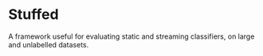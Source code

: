 # Stuffed
A framework useful for evaluating static and streaming classifiers, on large and unlabelled datasets.
